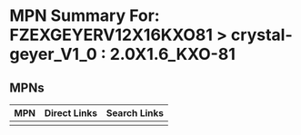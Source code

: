 



# MPN Summary For: FZEXGEYERV12X16KXO81 > crystal-geyer_V1_0 : 2.0X1.6_KXO-81

## MPNs
  

|MPN|Direct Links|Search Links|
| :--- | :--- | :--- |
||||

